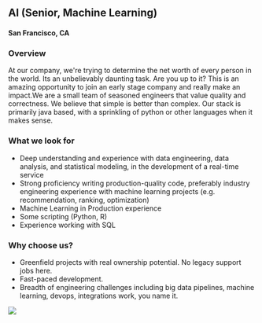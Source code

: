 ## AI (Senior, Machine Learning)
#### San Francisco, CA

### Overview
At our company, we're trying to determine the net worth of every person in the world. Its an unbelievably daunting task. Are you up to it? This is an amazing opportunity to join an early stage company and really make an impact.We are a small team of seasoned engineers that value quality and correctness. We believe that simple is better than complex. Our stack is primarily java based, with a sprinkling of python or other languages when it makes sense.
### What we look for
+ Deep understanding and experience with data engineering, data analysis, and statistical modeling, in the development of a real-time service
+ Strong proficiency writing production-quality code, preferably industry engineering experience with machine learning projects (e.g. recommendation, ranking, optimization)
+ Machine Learning in Production experience 
+ Some scripting (Python, R)
 + Experience working with SQL

### Why choose us? 
+ Greenfield projects with real ownership potential. No legacy support jobs here. 
+ Fast-paced development. 
+ Breadth of engineering challenges including big data pipelines, machine learning, devops, integrations work, you name it.


[<img src='https://dabuttonfactory.com/button.png?t=Learn+More&f=Calibri-Bold&ts=24&tc=fff&hp=20&vp=8&c=5&bgt=unicolored&bgc=29aafe'>](https://letsrockit.co/jobs/v2luzgzhbgwgrgf0yq-ai-senior-machine-learning)
